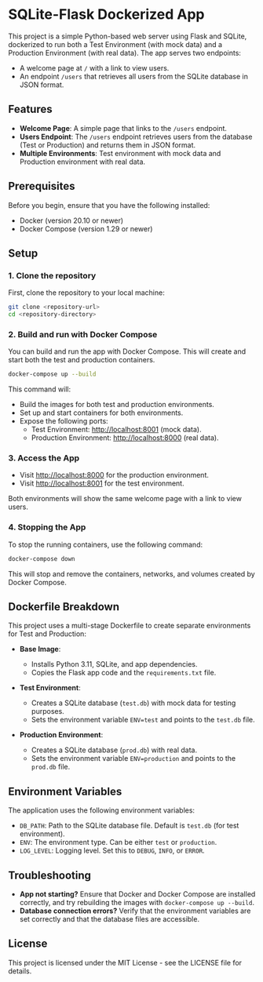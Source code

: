 # SQLite-Flask Dockerized App

This project is a simple Python-based web server using Flask and SQLite, dockerized to run both a Test Environment (with mock data) and a Production Environment (with real data). The app serves two endpoints:

- A welcome page at `/` with a link to view users.
- An endpoint `/users` that retrieves all users from the SQLite database in JSON format.

## Features

- **Welcome Page**: A simple page that links to the `/users` endpoint.
- **Users Endpoint**: The `/users` endpoint retrieves users from the database (Test or Production) and returns them in JSON format.
- **Multiple Environments**: Test environment with mock data and Production environment with real data.

## Prerequisites

Before you begin, ensure that you have the following installed:

- Docker (version 20.10 or newer)
- Docker Compose (version 1.29 or newer)

## Setup

### 1. Clone the repository

First, clone the repository to your local machine:

```sh
git clone <repository-url>
cd <repository-directory>
```

### 2. Build and run with Docker Compose

You can build and run the app with Docker Compose. This will create and start both the test and production containers.

```sh
docker-compose up --build
```

This command will:

- Build the images for both test and production environments.
- Set up and start containers for both environments.
- Expose the following ports:
  - Test Environment: [http://localhost:8001](http://localhost:8001) (mock data).
  - Production Environment: [http://localhost:8000](http://localhost:8000) (real data).

### 3. Access the App

- Visit [http://localhost:8000](http://localhost:8000) for the production environment.
- Visit [http://localhost:8001](http://localhost:8001) for the test environment.

Both environments will show the same welcome page with a link to view users.

### 4. Stopping the App

To stop the running containers, use the following command:

```sh
docker-compose down
```

This will stop and remove the containers, networks, and volumes created by Docker Compose.

## Dockerfile Breakdown

This project uses a multi-stage Dockerfile to create separate environments for Test and Production:

- **Base Image**:

  - Installs Python 3.11, SQLite, and app dependencies.
  - Copies the Flask app code and the `requirements.txt` file.

- **Test Environment**:

  - Creates a SQLite database (`test.db`) with mock data for testing purposes.
  - Sets the environment variable `ENV=test` and points to the `test.db` file.

- **Production Environment**:
  - Creates a SQLite database (`prod.db`) with real data.
  - Sets the environment variable `ENV=production` and points to the `prod.db` file.

## Environment Variables

The application uses the following environment variables:

- `DB_PATH`: Path to the SQLite database file. Default is `test.db` (for test environment).
- `ENV`: The environment type. Can be either `test` or `production`.
- `LOG_LEVEL`: Logging level. Set this to `DEBUG`, `INFO`, or `ERROR`.

## Troubleshooting

- **App not starting?** Ensure that Docker and Docker Compose are installed correctly, and try rebuilding the images with `docker-compose up --build`.
- **Database connection errors?** Verify that the environment variables are set correctly and that the database files are accessible.

## License

This project is licensed under the MIT License - see the LICENSE file for details.

